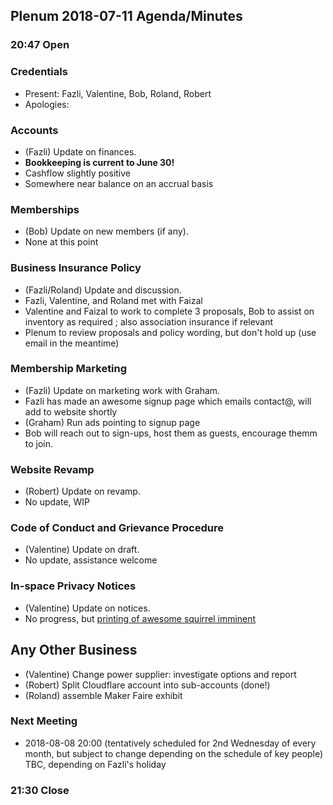 ## Plenum 2018-07-11 Agenda/Minutes

### 20:47 Open

### Credentials
- Present: Fazli, Valentine, Bob, Roland, Robert
- Apologies:

### Accounts
- (Fazli) Update on finances.
- **Bookkeeping is current to June 30!**
- Cashflow slightly positive
- Somewhere near balance on an accrual basis

### Memberships
- (Bob) Update on new members (if any).
- None at this point

### Business Insurance Policy
- (Fazli/Roland) Update and discussion.
- Fazli, Valentine, and Roland met with Faizal
- Valentine and Faizal to work to complete 3 proposals, Bob to assist on inventory as required ; also association insurance if relevant
- Plenum to review proposals and policy wording, but don't hold up (use email in the meantime)

### Membership Marketing
- (Fazli) Update on marketing work with Graham.
- Fazli has made an awesome signup page which emails contact@, will add to website shortly
- (Graham) Run ads pointing to signup page
- Bob will reach out to sign-ups, host them as guests, encourage themm to join.

### Website Revamp
- (Robert) Update on revamp.
- No update, WIP

### Code of Conduct and Grievance Procedure
- (Valentine) Update on draft.
- No update, assistance welcome

### In-space Privacy Notices
- (Valentine) Update on notices.
- No progress, but [printing of awesome squirrel imminent](https://me.me/i/course-out-on-internets-trust-me-of-course-i-not-11965906)

## Any Other Business
- (Valentine) Change power supplier: investigate options and report
- (Robert) Split Cloudflare account into sub-accounts (done!)
- (Roland) assemble Maker Faire exhibit

### Next Meeting
- 2018-08-08 20:00 (tentatively scheduled for 2nd Wednesday of every month, but subject to change depending on the schedule of key people) TBC, depending on Fazli's holiday

### 21:30 Close
